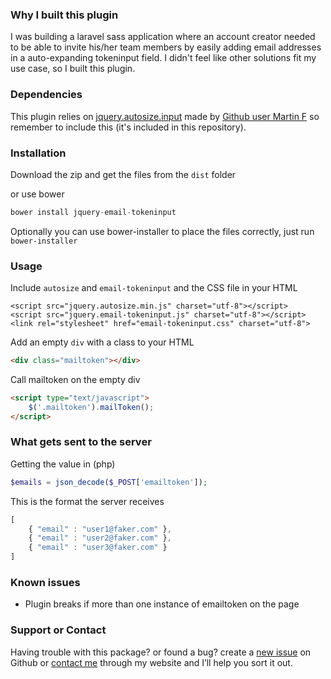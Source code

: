 ### Why I built this plugin
I was building a laravel sass application where an account creator needed to be able to invite his/her team members by easily adding email addresses in a auto-expanding tokeninput field. I didn't feel like other solutions fit my use case, so I built this plugin.

### Dependencies
This plugin relies on [jquery.autosize.input](https://github.com/MartinF/jQuery.Autosize.Input) made by [Github user Martin F](https://github.com/MartinF) so remember to include this (it's included in this repository).

### Installation
Download the zip and get the files from the `dist` folder

or use bower
```javascript
bower install jquery-email-tokeninput
```
Optionally you can use bower-installer to place the files correctly, just run `bower-installer`

 

### Usage
Include `autosize` and `email-tokeninput` and the CSS file in your HTML
```hmtl
<script src="jquery.autosize.min.js" charset="utf-8"></script>
<script src="jquery.email-tokeninput.js" charset="utf-8"></script>
<link rel="stylesheet" href="email-tokeninput.css" charset="utf-8">
```

Add an empty `div` with a class to your HTML  

```html
<div class="mailtoken"></div>
```

Call mailtoken on the empty div
```html
<script type="text/javascript">
    $('.mailtoken').mailToken();
</script>
```

### What gets sent to the server
Getting the value in (php)
```php
$emails = json_decode($_POST['emailtoken']);
```
This is the format the server receives
```javascript
[
    { "email" : "user1@faker.com" },
    { "email" : "user2@faker.com" },
    { "email" : "user3@faker.com" }
]
```

### Known issues
* Plugin breaks if more than one instance of emailtoken on the page

### Support or Contact
Having trouble with this package? or found a bug? create a [new issue](https://github.com/olde86/jquery.email-tokeninput/issues/new) on Github or [contact me](http://www.oldenborg.nu) through my website and I’ll help you sort it out.
